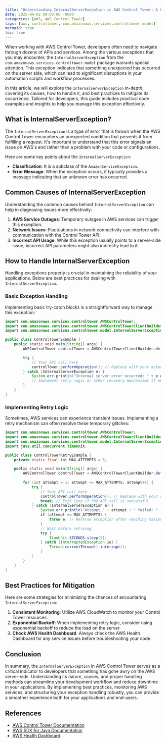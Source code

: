 ```yaml
---
title: "Understanding InternalServerException in AWS Control Tower: A Comprehensive Guide"
date: 2025-04-02 09:00:00 -0000
categories: [AWS, AWS Control Tower]
tags: [aws, controltower, com.amazonaws.services.controltower.model]
mermaid: true
toc: true
---
```



When working with AWS Control Tower, developers often need to navigate through dozens of APIs and services. Among the various exceptions that you may encounter, the `InternalServerException` from the `com.amazonaws.services.controltower.model` package warrants special attention. This exception indicates that something unexpected has occurred on the server side, which can lead to significant disruptions in your automation scripts and workflow processes.

In this article, we will explore the `InternalServerException` in-depth, covering its causes, how to handle it, and best practices to mitigate its occurrence. Tailored for developers, this guide includes practical code examples and insights to help you manage this exception effectively.

## What is InternalServerException?

The `InternalServerException` is a type of error that is thrown when the AWS Control Tower encounters an unexpected condition that prevents it from fulfilling a request. It's important to understand that this error signals an issue on AWS's end rather than a problem with your code or configurations.

Here are some key points about the `InternalServerException`:

- **Classification**: It is a subclass of the `AmazonServiceException`.
- **Error Message**: When the exception occurs, it typically provides a message indicating that an unknown error has occurred.

## Common Causes of InternalServerException

Understanding the common causes behind `InternalServerException` can help in diagnosing issues more effectively:

1. **AWS Service Outages**: Temporary outages in AWS services can trigger this exception.
2. **Network Issues**: Fluctuations in network connectivity can interfere with communication with the Control Tower API.
3. **Incorrect API Usage**: While this exception usually points to a server-side issue, incorrect API parameters might also indirectly lead to it.

## How to Handle InternalServerException

Handling exceptions properly is crucial in maintaining the reliability of your applications. Below are best practices for dealing with `InternalServerException`.

### Basic Exception Handling

Implementing basic try-catch blocks is a straightforward way to manage this exception:

```java
import com.amazonaws.services.controltower.AWSControlTower;
import com.amazonaws.services.controltower.AWSControlTowerClientBuilder;
import com.amazonaws.services.controltower.model.InternalServerException;

public class ControlTowerExample {
    public static void main(String[] args) {
        AWSControlTower controlTower = AWSControlTowerClientBuilder.defaultClient();

        try {
            // Your API call here
            controlTower.performOperation(); // Replace with your actual operation
        } catch (InternalServerException e) {
            System.err.println("Internal server error occurred: " + e.getMessage());
            // Implement retry logic or other recovery mechanisms if needed
        }
    }
}
```

### Implementing Retry Logic

Sometimes, AWS services can experience transient issues. Implementing a retry mechanism can often resolve these temporary glitches:

```java
import com.amazonaws.services.controltower.AWSControlTower;
import com.amazonaws.services.controltower.AWSControlTowerClientBuilder;
import com.amazonaws.services.controltower.model.InternalServerException;
import java.util.concurrent.TimeUnit;

public class ControlTowerRetryExample {
    private static final int MAX_ATTEMPTS = 3;

    public static void main(String[] args) {
        AWSControlTower controlTower = AWSControlTowerClientBuilder.defaultClient();
        
        for (int attempt = 1; attempt <= MAX_ATTEMPTS; attempt++) {
            try {
                // Your API call here
                controlTower.performOperation(); // Replace with your actual operation
                break; // Exit loop if the API call is successful
            } catch (InternalServerException e) {
                System.err.println("Attempt " + attempt + " failed: " + e.getMessage());
                if (attempt == MAX_ATTEMPTS) {
                    throw e; // Rethrow exception after reaching maximum attempts
                }
                // Wait before retrying
                try {
                    TimeUnit.SECONDS.sleep(2);
                } catch (InterruptedException ie) {
                    Thread.currentThread().interrupt();
                }
            }
        }
    }
}
```

## Best Practices for Mitigation

Here are some strategies for minimizing the chances of encountering `InternalServerException`:

1. **Consistent Monitoring**: Utilize AWS CloudWatch to monitor your Control Tower resources.
2. **Exponential Backoff**: When implementing retry logic, consider using exponential backoff to reduce the load on the server.
3. **Check AWS Health Dashboard**: Always check the AWS Health Dashboard for any service issues before troubleshooting your code.

## Conclusion

In summary, the `InternalServerException` in AWS Control Tower serves as a critical indicator to developers that something has gone awry on the AWS server-side. Understanding its nature, causes, and proper handling methods can streamline your development workflow and reduce downtime in your applications. By implementing best practices, monitoring AWS services, and structuring your exception handling robustly, you can provide a smoother experience both for your applications and end-users.

## References

- [AWS Control Tower Documentation](https://docs.aws.amazon.com/controltower/latest/userguide/what-is.html)
- [AWS SDK for Java Documentation](https://docs.aws.amazon.com/sdk-for-java/latest/developer-guide/home.html)
- [AWS Health Dashboard](https://status.aws.amazon.com/)